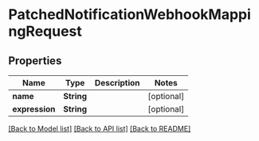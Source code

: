 # PatchedNotificationWebhookMappingRequest

## Properties
Name | Type | Description | Notes
------------ | ------------- | ------------- | -------------
**name** | **String** |  | [optional] 
**expression** | **String** |  | [optional] 

[[Back to Model list]](../README.md#documentation-for-models) [[Back to API list]](../README.md#documentation-for-api-endpoints) [[Back to README]](../README.md)


